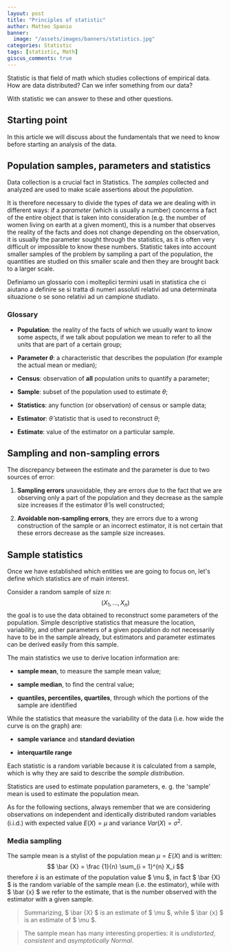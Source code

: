 ```yaml
---
layout: post
title: "Principles of statistic"
author: Matteo Spanio
banner:
  image: "/assets/images/banners/statistics.jpg"
categories: Statistic
tags: [statistic, Math]
giscus_comments: true
---
```


Statistic is that field of math which studies collections of empirical data. How are data distributed? Can we infer something from our data?

With statistic we can answer to these and other questions.

## Starting point

In this article we will discuss about the fundamentals that we need to know before starting an analysis of the data.

## Population samples, parameters and statistics

Data collection is a crucial fact in Statistics. The *samples* collected and analyzed are used to make scale assertions about the *population*.

It is therefore necessary to divide the types of data we are dealing with in different ways: if a *parameter* (which is usually a number) concerns a fact of the entire object that is taken into consideration (e.g. the number of women living on earth at a given moment), this is a number that observes the reality of the facts and does not change depending on the observation, it is usually the parameter sought through the statistics, as it is often very difficult or impossible to know these numbers. Statistic takes into account smaller samples of the problem by sampling a part of the population, the quantities are studied on this smaller scale and then they are brought back to a larger scale.

Definiamo un glossario con i molteplici termini usati in statistica che ci aiutano a definire se si tratta di numeri assoluti relativi ad una determinata situazione o se sono relativi ad un campione studiato.

### Glossary

- **Population**: the reality of the facts of which we usually want to know some aspects, if we talk about population we mean to refer to all the units that are part of a certain group;

- **Parameter $\theta$**: a characteristic that describes the population (for example the actual mean or median);

- **Census**: observation of __all__ population units to quantify a parameter;

- **Sample**: subset of the population used to estimate $\theta$;

- **Statistics**: any function (or observation) of census or sample data;

- **Estimator**: $\hat{\theta}$ statistic that is used to reconstruct $\theta$;

- **Estimate**: value of the estimator on a particular sample.

## Sampling and non-sampling errors

The discrepancy between the estimate and the parameter is due to two sources of error:

1. **Sampling errors** unavoidable, they are errors due to the fact that we are observing only a part of the population and they decrease as the sample size increases if the estimator $\hat{\theta}$ is well constructed;

2. **Avoidable non-sampling errors**, they are errors due to a wrong construction of the sample or an incorrect estimator, it is not certain that these errors decrease as the sample size increases.

## Sample statistics

Once we have established which entities we are going to focus on, let's define which statistics are of main interest.

Consider a random sample of size $n$:
$$ (X_1, ..., X_n) $$
the goal is to use the data obtained to reconstruct some parameters of the population. Simple descriptive statistics that measure the location, variability, and other parameters of a given population do not necessarily have to be in the sample already, but estimators and parameter estimates can be derived easily from this sample.

The main statistics we use to derive location information are:

- **sample mean**, to measure the sample mean value;

- **sample median**, to find the central value;

- **quantiles, percentiles, quartiles**, through which the portions of the sample are identified

While the statistics that measure the variability of the data (i.e. how wide the curve is on the graph) are:

- **sample variance** and **standard deviation**

- **interquartile range**

Each statistic is a random variable because it is calculated from a sample, which is why they are said to describe the *sample distribution*.

Statistics are used to estimate population parameters, e. g. the 'sample' mean is used to estimate the population mean.

As for the following sections, always remember that we are considering observations on independent and identically distributed random variables (i.i.d.) with expected value $E(X) = \mu$ and variance $Var(X) = \sigma^2$.

### Media sampling

The sample mean is a stylist of the population mean $\mu = E(X)$ and is written:
$$ \bar {X} = \frac {1}{n} \sum_{i = 1}^{n} X_i $$
therefore $\bar{x}$ is an estimate of the population value $ \mu $, in fact $ \bar {X} $ is the random variable of the sample mean (i.e. the estimator), while with $ \bar {x} $ we refer to the estimate, that is the number observed with the estimator with a given sample.

> Summarizing, $ \bar {X} $ is an estimate of $ \mu $, while $ \bar {x} $ is an estimate of $ \mu $.

> The sample mean has many interesting properties: it is *undistorted*, *consistent* and *asymptotically Normal*.
